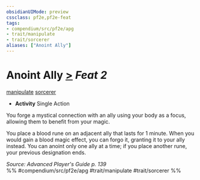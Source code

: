 ```yaml
---
obsidianUIMode: preview
cssclass: pf2e,pf2e-feat
tags:
- compendium/src/pf2e/apg
- trait/manipulate
- trait/sorcerer
aliases: ["Anoint Ally"]
---
```

# Anoint Ally  [>](rules/core-rulebook/chapter-9-playing-the-game.md#Actions "Single Action") *Feat 2*  
[manipulate](rules/traits/manipulate.md)  [sorcerer](rules/traits/sorcerer.md)  

- **Activity** Single Action

You forge a mystical connection with an ally using your body as a focus, allowing them to benefit from your magic.

You place a blood rune on an adjacent ally that lasts for 1 minute. When you would gain a blood magic effect, you can forgo it, granting it to your ally instead. You can anoint only one ally at a time; if you place another rune, your previous designation ends.

*Source: Advanced Player's Guide p. 139*  
%% #compendium/src/pf2e/apg #trait/manipulate #trait/sorcerer %%